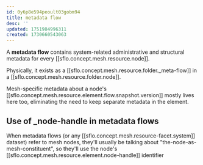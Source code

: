 ```yaml
---
id: 0y6p8e594peoult03gobm94
title: metadata flow
desc: ''
updated: 1751984996311
created: 1730660543063
---
```


A **metadata flow** contains system-related administrative and structural metadata for every [[sflo.concept.mesh.resource.node]].

Physically, it exists as a [[sflo.concept.mesh.resource.folder._meta-flow]] in a [[sflo.concept.mesh.resource.folder.node]].

Mesh-specific metadata about a node's [[sflo.concept.mesh.resource.element.flow.snapshot.version]] mostly lives here too, eliminating the need to keep separate metadata in the element. 

## Use of _node-handle in metadata flows

When metadata flows (or any [[sflo.concept.mesh.resource-facet.system]] dataset) refer to mesh nodes, they'll usually be talking about "the-node-as-mesh-constituent", so they'll use the node's [[sflo.concept.mesh.resource.element.node-handle]] identifier
